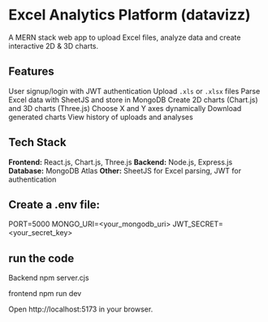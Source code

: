 # Excel Analytics Platform (datavizz)

A MERN stack web app to upload Excel files, analyze data and create interactive 2D & 3D charts.

## Features
 User signup/login with JWT authentication
 Upload `.xls` or `.xlsx` files
 Parse Excel data with SheetJS and store in MongoDB
 Create 2D charts (Chart.js) and 3D charts (Three.js)
 Choose X and Y axes dynamically
 Download generated charts
 View history of uploads and analyses

## Tech Stack
 **Frontend:** React.js, Chart.js, Three.js
 **Backend:** Node.js, Express.js
 **Database:** MongoDB Atlas
 **Other:** SheetJS for Excel parsing, JWT for authentication


## Create a .env file:
PORT=5000
MONGO_URI=<your_mongodb_uri>
JWT_SECRET=<your_secret_key>

## run the code
Backend 
npm server.cjs

frontend
npm run dev

Open http://localhost:5173 in your browser.
